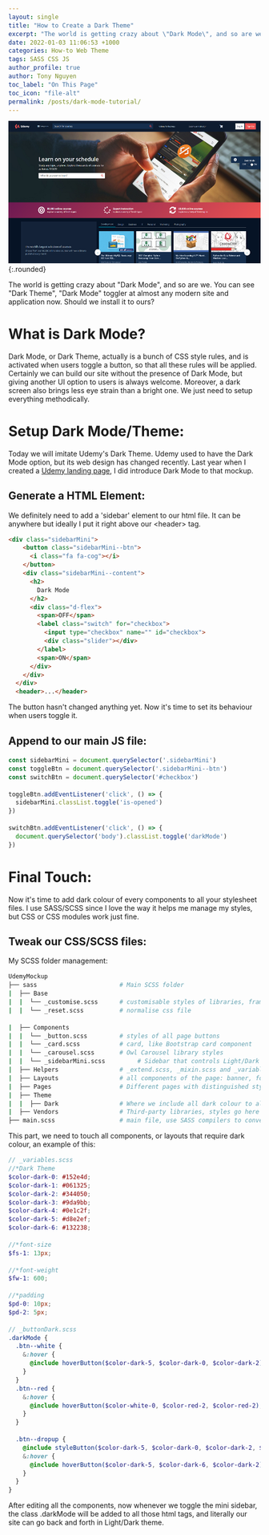 ```yaml
---
layout: single
title: "How to Create a Dark Theme"
excerpt: "The world is getting crazy about \"Dark Mode\", and so are we. You can see \"Dark Theme\", \"Dark Mode\" toggler at almost any modern site and application now. Should we install it to ours?"
date: 2022-01-03 11:06:53 +1000
categories: How-to Web Theme
tags: SASS CSS JS
author_profile: true
author: Tony Nguyen
toc_label: "On This Page"
toc_icon: "file-alt"
permalink: /posts/dark-mode-tutorial/
---
```


![Dark Mode](/assets/images/posts/UdemyDarkMode.png){:.rounded}

The world is getting crazy about "Dark Mode", and so are we. You can see "Dark Theme", "Dark Mode" toggler at almost any modern site and application now. Should we install it to ours?

# What is Dark Mode?

Dark Mode, or Dark Theme, actually is a bunch of CSS style rules, and is activated when users toggle a button, so that all these rules will be applied. Certainly we can build our site without the presence of Dark Mode, but giving another UI option to users is always welcome. Moreover, a dark screen also brings less eye strain than a bright one. We just need to setup everything methodically.

# Setup Dark Mode/Theme:

Today we will imitate Udemy's Dark Theme. Udemy used to have the Dark Mode option, but its web design has changed recently. Last year when I created a [Udemy landing page](/portfolio/udemyMockup/udemy.html), I did introduce Dark Mode to that mockup.

## Generate a HTML Element:

We definitely need to add a 'sidebar' element to our html file. It can be anywhere but ideally I put it right above our \<header> tag.

```html
<div class="sidebarMini">
    <button class="sidebarMini--btn">
      <i class="fa fa-cog"></i>
    </button>
    <div class="sidebarMini--content">
      <h2>
        Dark Mode
      </h2>
      <div class="d-flex">
        <span>OFF</span>
        <label class="switch" for="checkbox">
          <input type="checkbox" name="" id="checkbox">
          <div class="slider"></div>
        </label>
        <span>ON</span>
      </div>
    </div>
  </div>
  <header>...</header>
```
The button hasn't changed anything yet. Now it's time to set its behaviour when users toggle it.

## Append to our main JS file:

```javascript
const sidebarMini = document.querySelector('.sidebarMini')
const toggleBtn = document.querySelector('.sidebarMini--btn')
const switchBtn = document.querySelector('#checkbox')

toggleBtn.addEventListener('click', () => {
  sidebarMini.classList.toggle('is-opened')
})

switchBtn.addEventListener('click', () => {
  document.querySelector('body').classList.toggle('darkMode')
})
```

# Final Touch:
Now it's time to add dark colour of every components to all your stylesheet files. I use SASS/SCSS since I love the way it helps me manage my styles, but CSS or CSS modules work just fine.

## Tweak our CSS/SCSS files:
My SCSS folder management:
```bash
UdemyMockup
├── sass                       # Main SCSS folder
|  ├── Base
|  |  └── _customise.scss      # customisable styles of libraries, frameworks
|  |  └── _reset.scss          # normalise css file

|  ├── Components
|  |  └── _button.scss         # styles of all page buttons
|  |  └── _card.scss           # card, like Bootstrap card component
|  |  └── _carousel.scss       # Owl Carousel library styles
|  |  └── _sidebarMini.scss         # Sidebar that controls Light/Dark theme
|  ├── Helpers                 # _extend.scss, _mixin.scss and _variables.scss
|  ├── Layouts                 # all components of the page: banner, footer, header..
|  ├── Pages                   # Different pages with distinguished styles
|  ├── Theme
|  |  ├── Dark                 # Where we include all dark colour to all layouts, components: _buttonDark.scss, _cardDark.scss
|  ├── Vendors                 # Third-party libraries, styles go here
├── main.scss                  # main file, use SASS compilers to convert to CSS, or use node-sass
```

This part, we need to touch all components, or layouts that require dark colour, an example of this:

```scss
// _variables.scss
//*Dark Theme
$color-dark-0: #152e4d;
$color-dark-1: #061325;
$color-dark-2: #344050;
$color-dark-3: #9da9bb;
$color-dark-4: #0e1c2f;
$color-dark-5: #d8e2ef;
$color-dark-6: #132238;

//*font-size
$fs-1: 13px;

//*font-weight
$fw-1: 600;

//*padding
$pd-0: 10px;
$pd-2: 5px;

// _buttonDark.scss
.darkMode {
  .btn--white {
    &:hover {
      @include hoverButton($color-dark-5, $color-dark-0, $color-dark-2);
    }
  }
  .btn--red {
    &:hover {
      @include hoverButton($color-white-0, $color-red-2, $color-red-2);
    }
  }

  .btn--dropup {
    @include styleButton($color-dark-5, $color-dark-0, $color-dark-2, $fs-1, $fw-1, $pd-2 + 1, $pd-0);
    &:hover {
      @include hoverButton($color-dark-5, $color-dark-6, $color-dark-2);
    }
  }
}
```

After editing all the components, now whenever we toggle the mini sidebar, the class <span class="--code">.darkMode</span> will be added to all those html tags, and literally our site can go back and forth in Light/Dark theme.